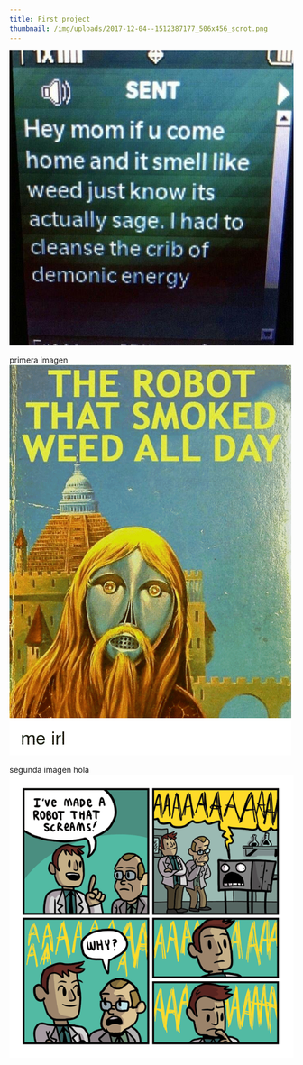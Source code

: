 ```yaml
---
title: First project
thumbnail: /img/uploads/2017-12-04--1512387177_506x456_scrot.png
---
```

![demonic energy](/img/uploads/mom.jpg)

primera imagen
![robot weed](/img/uploads/robotweed.png)

segunda imagen
hola
![gritando](/img/uploads/screams.png)
